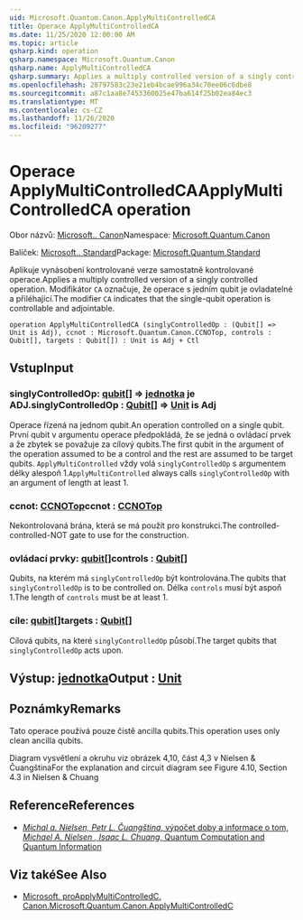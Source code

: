 ```yaml
---
uid: Microsoft.Quantum.Canon.ApplyMultiControlledCA
title: Operace ApplyMultiControlledCA
ms.date: 11/25/2020 12:00:00 AM
ms.topic: article
qsharp.kind: operation
qsharp.namespace: Microsoft.Quantum.Canon
qsharp.name: ApplyMultiControlledCA
qsharp.summary: Applies a multiply controlled version of a singly controlled operation. The modifier `CA` indicates that the single-qubit operation is controllable and adjointable.
ms.openlocfilehash: 28797583c23e21eb4bcae996a34c70ee06c6dbe8
ms.sourcegitcommit: a87c1aa8e7453360025e47ba614f25b02ea84ec3
ms.translationtype: MT
ms.contentlocale: cs-CZ
ms.lasthandoff: 11/26/2020
ms.locfileid: "96209277"
---
```

# <a name="applymulticontrolledca-operation"></a><span data-ttu-id="bb096-102">Operace ApplyMultiControlledCA</span><span class="sxs-lookup"><span data-stu-id="bb096-102">ApplyMultiControlledCA operation</span></span>

<span data-ttu-id="bb096-103">Obor názvů: [Microsoft.. Canon](xref:Microsoft.Quantum.Canon)</span><span class="sxs-lookup"><span data-stu-id="bb096-103">Namespace: [Microsoft.Quantum.Canon](xref:Microsoft.Quantum.Canon)</span></span>

<span data-ttu-id="bb096-104">Balíček: [Microsoft.. Standard](https://nuget.org/packages/Microsoft.Quantum.Standard)</span><span class="sxs-lookup"><span data-stu-id="bb096-104">Package: [Microsoft.Quantum.Standard](https://nuget.org/packages/Microsoft.Quantum.Standard)</span></span>


<span data-ttu-id="bb096-105">Aplikuje vynásobení kontrolované verze samostatně kontrolované operace.</span><span class="sxs-lookup"><span data-stu-id="bb096-105">Applies a multiply controlled version of a singly controlled operation.</span></span>
<span data-ttu-id="bb096-106">Modifikátor `CA` označuje, že operace s jedním qubit je ovladatelné a přiléhající.</span><span class="sxs-lookup"><span data-stu-id="bb096-106">The modifier `CA` indicates that the single-qubit operation is controllable and adjointable.</span></span>

```qsharp
operation ApplyMultiControlledCA (singlyControlledOp : (Qubit[] => Unit is Adj), ccnot : Microsoft.Quantum.Canon.CCNOTop, controls : Qubit[], targets : Qubit[]) : Unit is Adj + Ctl
```


## <a name="input"></a><span data-ttu-id="bb096-107">Vstup</span><span class="sxs-lookup"><span data-stu-id="bb096-107">Input</span></span>

### <a name="singlycontrolledop--qubit--unit--is-adj"></a><span data-ttu-id="bb096-108">singlyControlledOp: [qubit](xref:microsoft.quantum.lang-ref.qubit)[] => [jednotka](xref:microsoft.quantum.lang-ref.unit)  je ADJ.</span><span class="sxs-lookup"><span data-stu-id="bb096-108">singlyControlledOp : [Qubit](xref:microsoft.quantum.lang-ref.qubit)[] => [Unit](xref:microsoft.quantum.lang-ref.unit)  is Adj</span></span>

<span data-ttu-id="bb096-109">Operace řízená na jednom qubit.</span><span class="sxs-lookup"><span data-stu-id="bb096-109">An operation controlled on a single qubit.</span></span>
<span data-ttu-id="bb096-110">První qubit v argumentu operace předpokládá, že se jedná o ovládací prvek a že zbytek se považuje za cílový qubits.</span><span class="sxs-lookup"><span data-stu-id="bb096-110">The first qubit in the argument of the operation assumed to be a control and the rest are assumed to be target qubits.</span></span>
<span data-ttu-id="bb096-111">`ApplyMultiControlled` vždy volá `singlyControlledOp` s argumentem délky alespoň 1.</span><span class="sxs-lookup"><span data-stu-id="bb096-111">`ApplyMultiControlled` always calls `singlyControlledOp` with an argument of length at least 1.</span></span>


### <a name="ccnot--ccnotop"></a><span data-ttu-id="bb096-112">ccnot: [CCNOTop](xref:Microsoft.Quantum.Canon.CCNOTop)</span><span class="sxs-lookup"><span data-stu-id="bb096-112">ccnot : [CCNOTop](xref:Microsoft.Quantum.Canon.CCNOTop)</span></span>

<span data-ttu-id="bb096-113">Nekontrolovaná brána, která se má použít pro konstrukci.</span><span class="sxs-lookup"><span data-stu-id="bb096-113">The controlled-controlled-NOT gate to use for the construction.</span></span>


### <a name="controls--qubit"></a><span data-ttu-id="bb096-114">ovládací prvky: [qubit](xref:microsoft.quantum.lang-ref.qubit)[]</span><span class="sxs-lookup"><span data-stu-id="bb096-114">controls : [Qubit](xref:microsoft.quantum.lang-ref.qubit)[]</span></span>

<span data-ttu-id="bb096-115">Qubits, na kterém má `singlyControlledOp` být kontrolována.</span><span class="sxs-lookup"><span data-stu-id="bb096-115">The qubits that `singlyControlledOp` is to be controlled on.</span></span>
<span data-ttu-id="bb096-116">Délka `controls` musí být aspoň 1.</span><span class="sxs-lookup"><span data-stu-id="bb096-116">The length of `controls` must be at least 1.</span></span>


### <a name="targets--qubit"></a><span data-ttu-id="bb096-117">cíle: [qubit](xref:microsoft.quantum.lang-ref.qubit)[]</span><span class="sxs-lookup"><span data-stu-id="bb096-117">targets : [Qubit](xref:microsoft.quantum.lang-ref.qubit)[]</span></span>

<span data-ttu-id="bb096-118">Cílová qubits, na které `singlyControlledOp` působí.</span><span class="sxs-lookup"><span data-stu-id="bb096-118">The target qubits that `singlyControlledOp` acts upon.</span></span>



## <a name="output--unit"></a><span data-ttu-id="bb096-119">Výstup: [jednotka](xref:microsoft.quantum.lang-ref.unit)</span><span class="sxs-lookup"><span data-stu-id="bb096-119">Output : [Unit](xref:microsoft.quantum.lang-ref.unit)</span></span>



## <a name="remarks"></a><span data-ttu-id="bb096-120">Poznámky</span><span class="sxs-lookup"><span data-stu-id="bb096-120">Remarks</span></span>

<span data-ttu-id="bb096-121">Tato operace používá pouze čistě ancilla qubits.</span><span class="sxs-lookup"><span data-stu-id="bb096-121">This operation uses only clean ancilla qubits.</span></span>

<span data-ttu-id="bb096-122">Diagram vysvětlení a okruhu viz obrázek 4,10, část 4,3 v Nielsen & Čuangština</span><span class="sxs-lookup"><span data-stu-id="bb096-122">For the explanation and circuit diagram see Figure 4.10, Section 4.3 in Nielsen & Chuang</span></span>

## <a name="references"></a><span data-ttu-id="bb096-123">Reference</span><span class="sxs-lookup"><span data-stu-id="bb096-123">References</span></span>

- [<span data-ttu-id="bb096-124">*Michal a. Nielsen, Petr L. Čuangština*, výpočet doby a informace o tom,</span><span class="sxs-lookup"><span data-stu-id="bb096-124"> *Michael A. Nielsen , Isaac L. Chuang*, Quantum Computation and Quantum Information </span></span>](http://doi.org/10.1017/CBO9780511976667)

## <a name="see-also"></a><span data-ttu-id="bb096-125">Viz také</span><span class="sxs-lookup"><span data-stu-id="bb096-125">See Also</span></span>

- [<span data-ttu-id="bb096-126">Microsoft. proApplyMultiControlledC. Canon.</span><span class="sxs-lookup"><span data-stu-id="bb096-126">Microsoft.Quantum.Canon.ApplyMultiControlledC</span></span>](xref:Microsoft.Quantum.Canon.ApplyMultiControlledC)